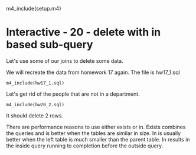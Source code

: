 
m4_include(setup.m4)

# Interactive - 20 - delete with in based sub-query

Let's use some of our joins to delete some data.

We will recreate the data from homework 17 again.  The file is hw17_1.sql

```
m4_include(hw17_1.sql)
```


Let's get rid of the people that are not in a department.

```
m4_include(hw20_2.sql)
```

It should delete 2 rows.

There are performance reasons to use either exists or in.  Exists combines the queries and is better when the tables are similar in size.
In is usually better when the left table is much smaller than the parent table.  In results in the inside query running to completion
before the outside query.

